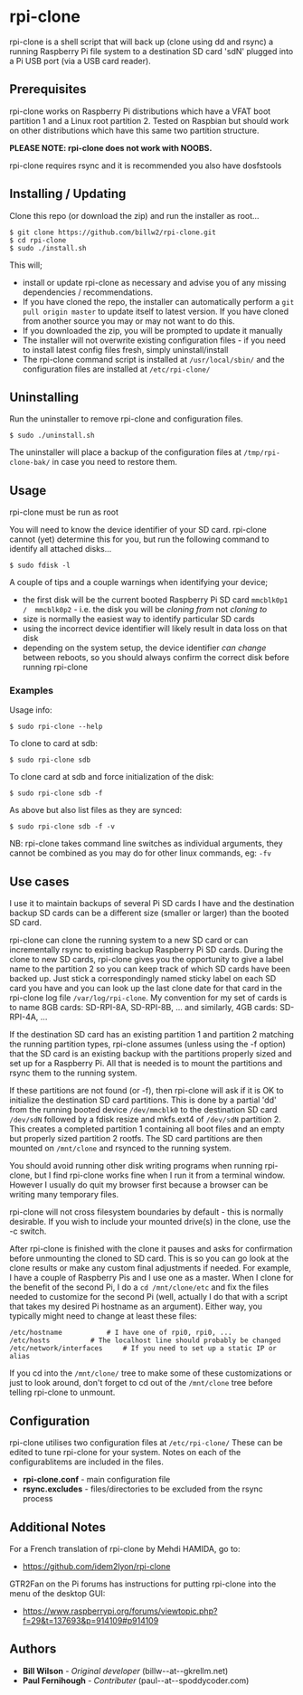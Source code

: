 # rpi-clone

rpi-clone is a shell script that will back up (clone using dd and rsync)
a running Raspberry Pi file system to a destination SD card 'sdN' plugged
into a Pi USB port (via a USB card reader).


## Prerequisites

rpi-clone works on Raspberry Pi distributions which have a VFAT boot
partition 1 and a Linux root partition 2.  Tested on Raspbian but should
work on other distributions which have this same two partition structure.

**PLEASE NOTE: rpi-clone does not work with NOOBS.**

rpi-clone requires rsync and it is recommended you also have dosfstools


## Installing / Updating

Clone this repo (or download the zip) and run the installer as root...

```
$ git clone https://github.com/billw2/rpi-clone.git
$ cd rpi-clone
$ sudo ./install.sh
```

This will;
+ install or update rpi-clone as necessary and advise you of any missing 
dependencies / recommendations.
+ If you have cloned the repo, the installer can automatically perform a 
`git pull origin master` to update itself to latest version. If you have 
cloned from another source you may or may not want to do this.
+ If you downloaded the zip, you will be prompted to update it manually
+ The installer will not overwrite existing configuration files - if you 
need to install latest config files fresh, simply uninstall/install
+ The rpi-clone command script is installed at `/usr/local/sbin/` and the 
configuration files are installed at `/etc/rpi-clone/`   


## Uninstalling

Run the uninstaller to remove rpi-clone and configuration files.

```
$ sudo ./uninstall.sh
```

The uninstaller will place a backup of the configuration files at
`/tmp/rpi-clone-bak/` in case you need to restore them.


## Usage

rpi-clone must be run as root

You will need to know the device identifier of your SD card. 
rpi-clone cannot (yet) determine this for you, but run the following command
to identify all attached disks...

```
$ sudo fdisk -l
```

A couple of tips and a couple warnings when identifying your device;

+ the first disk will be the current booted Raspberry Pi SD card `mmcblk0p1 / 
mmcblk0p2` - i.e. the disk you will be *cloning from* not *cloning to*
+ size is normally the easiest way to identify particular SD cards
+ using the incorrect device identifier will likely result in data loss on that disk
+ depending on the system setup, the device identifier *can change* between reboots, 
so you should always confirm the correct disk before running rpi-clone

### Examples

Usage info:
```
$ sudo rpi-clone --help
```

To clone to card at sdb:
```
$ sudo rpi-clone sdb
```

To clone card at sdb and force initialization of the disk:
```
$ sudo rpi-clone sdb -f
```
As above but also list files as they are synced:
```
$ sudo rpi-clone sdb -f -v
```

NB: rpi-clone takes command line switches as individual arguments,
they cannot be combined as you may do for other linux commands, eg: `-fv`


## Use cases

I use it to maintain backups of several Pi SD cards I have and the destination
backup SD cards can be a different size (smaller or larger) than the booted
SD card.

rpi-clone can clone the running system to a new SD card or can incrementally
rsync to existing backup Raspberry Pi SD cards.  During the clone to new SD
cards, rpi-clone gives you the opportunity to give a label name to the
partition 2 so you can keep track of which SD cards have been backed up.
Just stick a correspondingly named sticky label on each SD card you have
and you can look up the last clone date for that card in the rpi-clone log file
`/var/log/rpi-clone`.  My convention for my set of cards is to name 8GB cards:
	SD-RPI-8A, SD-RPI-8B, ...
and similarly, 4GB cards:
	SD-RPI-4A, ...

If the destination SD card has an existing partition 1 and partition 2
matching the running partition types, rpi-clone assumes (unless using the
-f option) that the SD card is an existing backup with the partitions
properly sized and set up for a Raspberry Pi.  All that is needed
is to mount the partitions and rsync them to the running system.

If these partitions are not found (or -f), then rpi-clone will ask
if it is OK to initialize the destination SD card partitions.
This is done by a partial 'dd' from the running booted device `/dev/mmcblk0`
to the destination SD card `/dev/sdN` followed by a fdisk resize and mkfs.ext4
of `/dev/sdN` partition 2.  This creates a completed partition 1 containing
all boot files and an empty but properly sized partition 2 rootfs.
The SD card  partitions are then mounted on `/mnt/clone` and rsynced to the
running system.

You should avoid running other disk writing programs when running rpi-clone,
but I find rpi-clone works fine when I run it from a terminal window.
However I usually do quit my browser first because a browser can be
writing many temporary files.

rpi-clone will not cross filesystem boundaries by default - this is normally
desirable. If you wish to include your mounted drive(s) in the clone,
use the -c switch.

After rpi-clone is finished with the clone it pauses and asks for confirmation
before unmounting the cloned to SD card.  This is so you can go look at
the clone results or make any custom final adjustments if needed.  For example,
I have a couple of Raspberry Pis and I use one as a master.  When I clone for
the benefit of the second Pi, I do a `cd /mnt/clone/etc` and fix the files
needed to customize for the second Pi (well, actually I do that with a
script that takes my desired Pi hostname as an argument).  Either way, you
typically might need to change at least these files:

```
/etc/hostname			# I have one of rpi0, rpi0, ...
/etc/hosts			# The localhost line should probably be changed
/etc/network/interfaces		# If you need to set up a static IP or alias
```

If you cd into the `/mnt/clone/` tree to make some of these customizations
or just to look around, don't forget to cd out of the `/mnt/clone` tree
before telling rpi-clone to unmount.


## Configuration
rpi-clone utilises two configuration files at `/etc/rpi-clone/`
These can be edited to tune rpi-clone for your system.
Notes on each of the configurablitems are included in the files.

+ **rpi-clone.conf** - main configuration file
+ **rsync.excludes** - files/directories to be excluded from the rsync process


## Additional Notes
For a French translation of rpi-clone by Mehdi HAMIDA, go to:
+ https://github.com/idem2lyon/rpi-clone

GTR2Fan on the Pi forums has instructions for putting rpi-clone into
the menu of the desktop GUI:
+ https://www.raspberrypi.org/forums/viewtopic.php?f=29&t=137693&p=914109#p914109


## Authors
+ **Bill Wilson** - *Original developer* (billw--at--gkrellm.net)
+ **Paul Fernihough** - *Contributer* (paul--at--spoddycoder.com)
